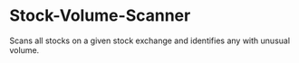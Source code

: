 # Stock-Volume-Scanner
Scans all stocks on a given stock exchange and identifies any with unusual volume.
